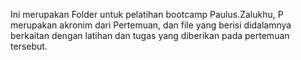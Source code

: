 Ini merupakan Folder untuk pelatihan bootcamp Paulus.Zalukhu,
P merupakan akronim dari Pertemuan, dan file yang berisi didalamnya berkaitan dengan latihan dan tugas yang diberikan pada pertemuan tersebut.

